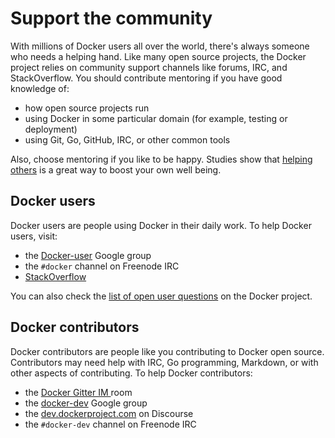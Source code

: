 <!--[metadata]>
+++
title = "Support the community"
description = "Support the community"
keywords = ["support, community, users, irc"]
[menu.main]
parent="smn_ways"
+++
<![end-metadata]-->

# Support the community

With millions of Docker users all over the world, there's always someone who
needs a helping hand. Like many open source projects, the Docker project relies
on community support channels like forums, IRC, and StackOverflow.  You should
contribute mentoring if you have good knowledge of:

* how open source projects run
* using Docker in some particular domain (for example, testing or deployment)
* using Git, Go, GitHub, IRC, or other common tools

Also, choose mentoring if you like to be happy. Studies show that <a
href="http://goo.gl/HSz8UT" target="_blank">helping others</a> is a great way to
boost your own well being.


## Docker users

Docker users are people using Docker in their daily work. To help Docker users, visit:

* the <a href="https://groups.google.com/forum/#!forum/docker-user"
target="_blank">Docker-user</a> Google group
* the `#docker` channel on Freenode IRC
*  <a href="http://stackoverflow.com/search?tab=newest&q=docker"
target="_blank">StackOverflow</a>

You can also check the <a href="http://goo.gl/Kv8EdU" target="_blank">list of
open user questions</a> on the Docker project.


## Docker contributors

Docker contributors are people like you contributing to Docker open source.
Contributors may need help with IRC, Go programming, Markdown, or with other
aspects of contributing. To help Docker contributors:

* the <a href="https://gitter.im/docker/docker" target="_blank">Docker Gitter IM
</a> room
* the <a href="https://groups.google.com/forum/#!forum/docker-dev"
target="_blank">docker-dev</a>  Google group
* the <a href="https://dev.dockerproject.com"
target="_blank">dev.dockerproject.com</a> on Discourse
* the `#docker-dev` channel on Freenode IRC
